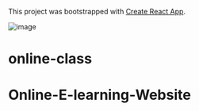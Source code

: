 This project was bootstrapped with [Create React App](https://github.com/facebook/create-react-app).



![image](https://user-images.githubusercontent.com/58988171/91477217-e844b280-e852-11ea-8146-ebd9e368db7a.png)







# online-class
# Online-E-learning-Website
